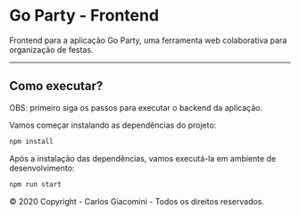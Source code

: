 # Go Party - Frontend
Frontend para a aplicação Go Party, uma ferramenta web colaborativa para organização de festas.
<hr />

## Como executar?

OBS: primeiro siga os passos para executar o backend da aplicação.

Vamos começar instalando as dependências do projeto:
```bash
npm install
```

Após a instalação das dependências, vamos executá-la em ambiente de desenvolvimento:
```bash
npm run start
```

© 2020 Copyright - Carlos Giacomini - Todos os direitos reservados.
